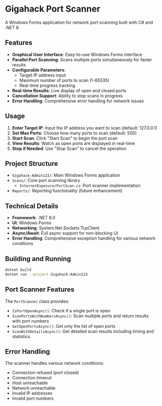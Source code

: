 # Gigahack Port Scanner

A Windows Forms application for network port scanning built with C# and .NET 8.

## Features

- **Graphical User Interface**: Easy-to-use Windows Forms interface
- **Parallel Port Scanning**: Scans multiple ports simultaneously for faster results
- **Configurable Parameters**: 
  - Target IP address input
  - Maximum number of ports to scan (1-65535)
  - Real-time progress tracking
- **Real-time Results**: Live display of open and closed ports
- **Cancellation Support**: Ability to stop scans in progress
- **Error Handling**: Comprehensive error handling for network issues

## Usage

1. **Enter Target IP**: Input the IP address you want to scan (default: 127.0.0.1)
2. **Set Max Ports**: Choose how many ports to scan (default: 500)
3. **Start Scan**: Click "Start Scan" to begin the port scan
4. **View Results**: Watch as open ports are displayed in real-time
5. **Stop if Needed**: Use "Stop Scan" to cancel the operation

## Project Structure

- `Gigahack-Admin123/`: Main Windows Forms application
- `Scans/`: Core port scanning library
  - `InternetExposure/PortScan.cs`: Port scanner implementation
- `Reports/`: Reporting functionality (future enhancement)

## Technical Details

- **Framework**: .NET 8.0
- **UI**: Windows Forms
- **Networking**: System.Net.Sockets.TcpClient
- **Async/Await**: Full async support for non-blocking UI
- **Error Handling**: Comprehensive exception handling for various network conditions

## Building and Running

```bash
dotnet build
dotnet run --project Gigahack-Admin123
```

## Port Scanner Features

The `PortScanner` class provides:
- `IsPortOpenAsync()`: Check if a single port is open
- `ScanPortsWithNumbersAsync()`: Scan multiple ports and return results with port numbers
- `GetOpenPortsAsync()`: Get only the list of open ports
- `ScanWithDetailsAsync()`: Get detailed scan results including timing and statistics

## Error Handling

The scanner handles various network conditions:
- Connection refused (port closed)
- Connection timeout
- Host unreachable
- Network unreachable
- Invalid IP addresses
- Invalid port numbers
